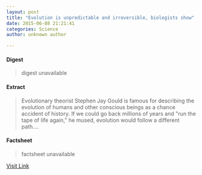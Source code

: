 ```yaml
---
layout: post
title: "Evolution is unpredictable and irreversible, biologists show"
date: 2015-06-08 21:21:41
categories: Science
author: unknown author

---
```



#### Digest
>digest unavailable

#### Extract
>Evolutionary theorist Stephen Jay Gould is famous for describing the evolution of humans and other conscious beings as a chance accident of history. If we could go back millions of years and "run the tape of life again," he mused, evolution would follow a different path....

#### Factsheet
>factsheet unavailable

[Visit Link](http://phys.org/news353002893.html)


